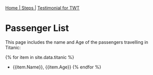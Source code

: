 <nav>
<a href="index.html"> Home   | </a>
<a href="Steps.html"> Steps  |</a>
<a href="testimonial.html"> Testimonial for TWT </a>
</nav>

# Passenger List

This page includes the name and Age of the passengers travelling in Titanic:

{% for item in site.data.titanic %}
-  {{item.Name}}, {{item.Age}}
{% endfor %}

